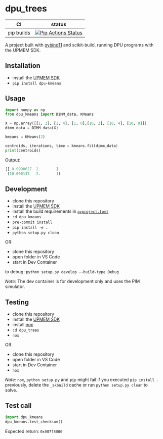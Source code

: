 dpu_trees
==============

|      CI              | status |
|----------------------|--------|
| pip builds           | [![Pip Actions Status][actions-pip-badge]][actions-pip-link] |

A project built with [pybind11](https://github.com/pybind/pybind11) and scikit-build, running DPU programs with the UPMEM SDK.

[actions-badge]:           https://github.com/SylvanBrocard/dpu_trees/workflows/Tests/badge.svg
[actions-conda-link]:      https://github.com/SylvanBrocard/dpu_trees/actions?query=workflow%3AConda
[actions-conda-badge]:     https://github.com/SylvanBrocard/dpu_trees/workflows/Conda/badge.svg
[actions-pip-link]:        https://github.com/SylvanBrocard/dpu_trees/actions?query=workflow%3APip
[actions-pip-badge]:       https://github.com/SylvanBrocard/dpu_trees/workflows/Pip/badge.svg
[actions-wheels-link]:     https://github.com/SylvanBrocard/dpu_trees/actions?query=workflow%3AWheels
[actions-wheels-badge]:    https://github.com/SylvanBrocard/dpu_trees/workflows/Wheels/badge.svg

Installation
------------

- install the [UPMEM SDK](https://sdk.upmem.com/)
- `pip install dpu-kmeans`

Usage
-----

```python
import numpy as np
from dpu_kmeans import DIMM_data, KMeans

X = np.array([[1, 2], [1, 4], [1, 0],[10, 2], [10, 4], [10, 0]])
dimm_data = DIMM_data(X)

kmeans = KMeans(2)

centroids, iterations, time = kmeans.fit(dimm_data)
print(centroids)
```

Output:

```python
[[ 0.9998627  2.       ]
 [10.000137   2.       ]]
```

Development
-----------

- clone this repository
- install the [UPMEM SDK](https://sdk.upmem.com/)
- install the build requirements in [`pyproject.toml`](pyproject.toml)
- `cd dpu_kmeans`
- `pre-commit install`
- `pip install -e .`
- `python setup.py clean`

OR

- clone this repository
- open folder in VS Code
- start in Dev Container

to debug: `python setup.py develop --build-type Debug`

*Note:* The dev container is for development only and uses the PIM simulator.

Testing
-------

- clone this repository
- install the [UPMEM SDK](https://sdk.upmem.com/)
- install [nox](https://nox.thea.codes/)
- `cd dpu_trees`
- `nox`

OR

- clone this repository
- open folder in VS Code
- start in Dev Container
- `nox`

*Note:* `nox`, `python setup.py` and `pip` might fail if you executed `pip install .` previously, delete the `_skbuild` cache or run `python setup.py clean` to solve.

Test call
---------

```python
import dpu_kmeans
dpu_kmeans.test_checksum()
```

Expected return: `0x007f8000`

[`cibuildwheel`]:          https://cibuildwheel.readthedocs.io
